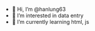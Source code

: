 - 👋 Hi, I’m @hanlung63
- 👀 I’m interested in data entry
- 🌱 I’m currently learning html, js

<!---
hanlung63/hanlung63 is a ✨ special ✨ repository because its `README.md` (this file) appears on your GitHub profile.
You can click the Preview link to take a look at your changes.
--->
